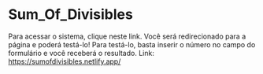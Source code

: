 # Sum_Of_Divisibles
Para acessar o sistema, clique neste link. Você será redirecionado para a página e poderá testá-lo!
Para testá-lo, basta inserir o número no campo do formulário e você receberá o resultado.
Link: https://sumofdivisibles.netlify.app/
